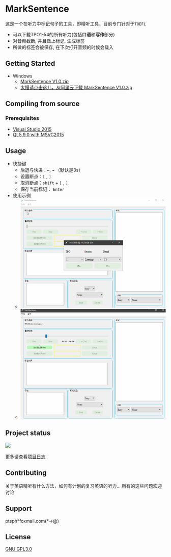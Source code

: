 # MarkSentence 
这是一个在听力中标记句子的工具，即精听工具，目前专门针对于`TOEFL`

- 可以下载TPO1-54的所有听力(包括**口语**和**写作**部分)
- 对音频截断, 并且做上标记, 生成标签
- 所做的标签会被保存, 在下次打开音频的时候会载入

## Getting Started 
- Windows
	- [MarkSentence V1.0.zip](https://github.com/Gltina/MarkSencent/releases/download/V1.0/MarkSentence.zip)
	- [太慢请点击这儿，从阿里云下载 MarkSentence V1.0.zip](http://39.97.115.128:8000/SHATOEFL/MarkSentence.zip)

## Compiling from source
### Prerequisites
- [Visual Studio 2015](ed2k://|file|en_visual_studio_professional_2015_x86_x64_dvd_6846629.iso|4070930432|A40FEC08A6758EEF5957D565EF27F2AD|/)
- [Qt 5.9.0 with MSVC2015](https://mirrors.tuna.tsinghua.edu.cn/qt/official_releases/qt/5.9/5.9.0/qt-opensource-windows-x86-5.9.0.exe)

## Usage
- 快捷键
	- 后退与快进：`←`, `→` （默认是3s）
	- 设置断点：`[` , `]`
	- 取消断点：`shift` + `[` , `]`
	- 保存当前标记： `Enter`
- 使用示例
	- ![在线下载](./samples/use_download.gif)
	- ![精听的基本操作](./samples/use_listening.gif)

## Project status
![](https://img.shields.io/appveyor/ci/gruntjs/grunt.svg)

更多请查看[项目日志](log/README.md)

## Contributing
关于英语精听有什么方法，如何有计划的复习英语的听力... 所有的这些问题欢迎讨论

## Support
ptsph\*foxmail.com(*->@) 

## License
[GNU GPL3.0](https://github.com/Gltina/MarkSencent/blob/master/LICENSE)
